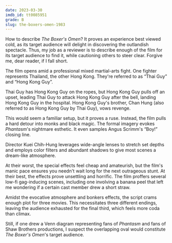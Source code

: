 ```yaml
---
date: 2023-03-30
imdb_id: tt0085951
grade: B
slug: the-boxers-omen-1983
---
```


How to describe _The Boxer's Omen_? It proves an experience best viewed cold, as its target audience will delight in discovering the outlandish spectacle. Thus, my job as a reviewer is to describe enough of the film for its target audience to find it, while cautioning others to steer clear. Forgive me, dear reader, if I fall short.

<!-- end -->

The film opens amid a professional mixed martial-arts fight. One fighter represents Thailand, the other Hong Kong. They're referred to as “Thai Guy” and “Hong Kong Guy”.

Thai Guy has Hong Kong Guy on the ropes, but Hong Kong Guy pulls off an upset, leading Thai Guy to attack Hong Kong Guy after the bell, landing Hong Kong Guy in the hospital. Hong Kong Guy's brother, Chan Hung (also referred to as Hong Kong Guy by Thai Guy), vows revenge.

This would seem a familiar setup, but it proves a ruse. Instead, the film pulls a hard detour into monks and black magic. The formal imagery evokes <span data-imdb-id="tt0079714">_Phantasm_</span>'s nightmare esthetic. It even samples Angus Scrimm's “Boy!” closing line.

Director Kuei Chih-Hung leverages wide-angle lenses to stretch set depths and employs color filters and abundant shadows to give most scenes a dream-like atmosphere.

At their worst, the special effects feel cheap and amateurish, but the film's manic pace ensures you needn't wait long for the next outrageous stunt. At their best, the effects prove unsettling and horrific. The film proffers several low-fi gag-inducing scenes, including one involving a banana peel that left me wondering if a certain cast member drew a short straw.

Amidst the evocative atmosphere and bonkers effects, the script crams enough plot for three movies. This necessitates three different endings, leaving the audience exhausted for the final third, which feels more coda than climax.

Still, if one drew a Venn diagram representing fans of _Phantasm_ and fans of Shaw Brothers productions, I suspect the overlapping oval would constitute _The Boxer's Omen_'s target audience.
